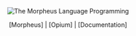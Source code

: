 <div align="center">
    <picture>
     <img alt="The Morpheus Language Programming" src="">
    </picture>
    <p>
     [Morpheus] | [Opium] | [Documentation]
    </p>
</div>

